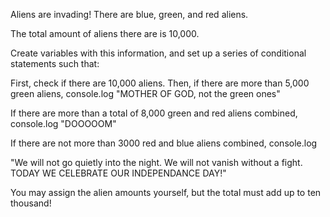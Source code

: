 Aliens are invading! There are blue, green, and red aliens.

The total amount of aliens there are is 10,000.

Create variables with this information, and set up a series of conditional statements such that:

First, check if there are 10,000 aliens. Then, if there are more than 5,000 green aliens, console.log "MOTHER OF GOD, not the green ones"

If there are more than a total of 8,000 green and red aliens combined, console.log "DOOOOOM"

If there are not more than 3000 red and blue aliens combined, console.log

"We will not go quietly into the night. We will not vanish without a fight. TODAY WE CELEBRATE OUR INDEPENDANCE DAY!"

You may assign the alien amounts yourself, but the total must add up to ten thousand!